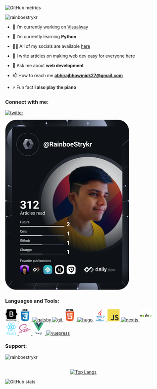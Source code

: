 
![GitHub metrics](https://metrics.lecoq.io/rainboestrykr)  

<p align="left"> <img src="https://komarev.com/ghpvc/?username=rainboestrykr&label=Profile%20views&color=0e75b6&style=flat" alt="rainboestrykr" /> </p>

- 🔭 I’m currently working on [Visualway](https://visualway.xyz)

- 🌱 I’m currently learning **Python**

- 👨‍💻 All of my socials are available [here](https://ayo.so/abhiraj)

- 📝 I write articles on making web dev easy for everyone [here](https://abhiraj.co)

- 💬 Ask me about **web development**

- 📫 How to reach me **abhirajbhowmick27@gmail.com**

- ⚡ Fun fact **I also play the piano**



<h3 align="left">Connect with me:</h3>
<p align="left">
  
  [![twitter](https://img.shields.io/badge/twitter-1DA1F2?style=for-the-badge&logo=twitter&logoColor=white)](https://twitter.com/rainboestrykr)
</p>

<a href="https://app.daily.dev/RainboeStrykr"><img src="https://github.com/RainboeStrykr/RainboeStrykr/blob/main/devcard.svg" width="400" alt="Abhiraj's Dev Card"/></a>


<h3 align="left">Languages and Tools:</h3>
<p align="left"> <a href="https://getbootstrap.com" target="_blank"> <img src="https://raw.githubusercontent.com/devicons/devicon/master/icons/bootstrap/bootstrap-plain-wordmark.svg" alt="bootstrap" width="40" height="40"/> </a> <a href="https://www.w3schools.com/css/" target="_blank"> <img src="https://raw.githubusercontent.com/devicons/devicon/master/icons/css3/css3-original-wordmark.svg" alt="css3" width="40" height="40"/> </a> <a href="https://www.gatsbyjs.com/" target="_blank"> <img src="https://www.vectorlogo.zone/logos/gatsbyjs/gatsbyjs-icon.svg" alt="gatsby" width="40" height="40"/> </a> <a href="https://git-scm.com/" target="_blank"> <img src="https://www.vectorlogo.zone/logos/git-scm/git-scm-icon.svg" alt="git" width="40" height="40"/> </a> <a href="https://www.w3.org/html/" target="_blank"> <img src="https://raw.githubusercontent.com/devicons/devicon/master/icons/html5/html5-original-wordmark.svg" alt="html5" width="40" height="40"/> </a> <a href="https://gohugo.io/" target="_blank"> <img src="https://api.iconify.design/logos-hugo.svg" alt="hugo" width="40" height="40"/> </a> <a href="https://www.java.com" target="_blank"> <img src="https://raw.githubusercontent.com/devicons/devicon/master/icons/java/java-original.svg" alt="java" width="40" height="40"/> </a> <a href="https://developer.mozilla.org/en-US/docs/Web/JavaScript" target="_blank"> <img src="https://raw.githubusercontent.com/devicons/devicon/master/icons/javascript/javascript-original.svg" alt="javascript" width="40" height="40"/> </a> <a href="https://nextjs.org/" target="_blank"> <img src="https://cdn.worldvectorlogo.com/logos/nextjs-3.svg" alt="nextjs" width="40" height="40"/> </a> <a href="https://nodejs.org" target="_blank"> <img src="https://raw.githubusercontent.com/devicons/devicon/master/icons/nodejs/nodejs-original-wordmark.svg" alt="nodejs" width="40" height="40"/> </a> <a href="https://reactjs.org/" target="_blank"> <img src="https://raw.githubusercontent.com/devicons/devicon/master/icons/react/react-original-wordmark.svg" alt="react" width="40" height="40"/> </a> <a href="https://sass-lang.com" target="_blank"> <img src="https://raw.githubusercontent.com/devicons/devicon/master/icons/sass/sass-original.svg" alt="sass" width="40" height="40"/> </a> <a href="https://vuejs.org/" target="_blank"> <img src="https://raw.githubusercontent.com/devicons/devicon/master/icons/vuejs/vuejs-original-wordmark.svg" alt="vuejs" width="40" height="40"/> </a> <a href="https://vuepress.vuejs.org/" target="_blank"> <img src="https://raw.githubusercontent.com/AliasIO/wappalyzer/master/src/drivers/webextension/images/icons/VuePress.svg" alt="vuepress" width="40" height="40"/> </a> </p>

<h3 align="left">Support:</h3>
<p><a href="https://www.buymeacoffee.com/rainboestrykr"> <img align="left" src="https://cdn.buymeacoffee.com/buttons/v2/default-yellow.png" height="50" width="210" alt="rainboestrykr" /></a></p><br><br>

[![Top Langs](https://github-readme-stats.vercel.app/api/top-langs/?username=rainboestrykr)](https://github.com/anuraghazra/github-readme-stats)

![GitHub stats](https://github-readme-stats.vercel.app/api?username=rainboestrykr&show_icons=true&count_private=true)  
